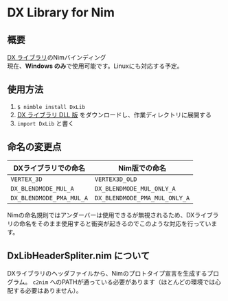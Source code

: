 # DX Library for Nim

## 概要

[DX ライブラリ](https://dxlib.xsrv.jp/)のNimバインディング<br>
現在、**Windows のみ**で使用可能です。Linuxにも対応する予定。

## 使用方法

1. `$ nimble install DxLib`
2. [DX ライブラリ DLL 版](https://github.com/777shuang/DxLib.dll/releases) をダウンロードし、作業ディレクトリに展開する
3. `import DxLib` と書く

## 命名の変更点

|DXライブラリでの命名     |Nim版での命名                |
|------------------------|-----------------------------|
|`VERTEX_3D`             |`VERTEX3D_OLD`               |
|`DX_BLENDMODE_MUL_A`    |`DX_BLENDMODE_MUL_ONLY_A`    |
|`DX_BLENDMODE_PMA_MUL_A`|`DX_BLENDMODE_PMA_MUL_ONLY_A`|

Nimの命名規則ではアンダーバーは使用できるが無視されるため、DXライブラリの命名をそのまま使用すると衝突が起きるのでこのような対応を行っています。

## DxLibHeaderSpliter.nim について

DXライブラリのヘッダファイルから、Nimのプロトタイプ宣言を生成するプログラム。
`c2nim` へのPATHが通っている必要があります（ほとんどの環境では心配する必要はありません）。